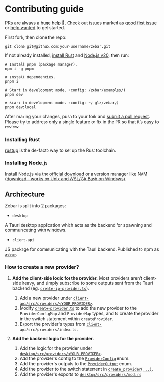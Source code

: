 # Contributing guide

PRs are always a huge help 💛. Check out issues marked as [good first issue](https://github.com/glzr-io/zebar/issues?q=is%3Aissue+is%3Aopen+label%3A%22good+first+issue%22) or [help wanted](https://github.com/glzr-io/zebar/issues?q=is%3Aissue+is%3Aopen+label%3A%22help+wanted%22) to get started.

First fork, then clone the repo:

```shell
git clone git@github.com:your-username/zebar.git
```

If not already installed, [install Rust](#installing-rust) and [Node.js v20](#installing-nodejs), then run:

```shell
# Install pnpm (package manager).
npm i -g pnpm

# Install dependencies.
pnpm i

# Start in development mode. (config: /zebar/examples/)
pnpm dev

# Start in development mode. (config: ~/.glz/zebar/)
pnpm dev:local
```

After making your changes, push to your fork and [submit a pull request](https://github.com/glzr-io/zebar/pulls). Please try to address only a single feature or fix in the PR so that it's easy to review.

### Installing Rust

[rustup](https://rustup.rs/) is the de-facto way to set up the Rust toolchain.

### Installing Node.js

Install Node.js via the [official download](https://nodejs.org/en/download) or a version manager like NVM ([download - works on Unix and WSL/Git Bash on Windows](https://github.com/nvm-sh/nvm#installing-and-updating)).

## Architecture

Zebar is split into 2 packages:

- `desktop`

A Tauri desktop application which acts as the backend for spawning and communicating with windows.

- `client-api`

JS package for communicating with the Tauri backend. Published to npm as [`zebar`](https://www.npmjs.com/package/zebar).

### How to create a new provider?

1. **Add the client-side logic for the provider.** Most providers aren't client-side heavy, and simply subscribe to some outputs sent from the Tauri backend (eg. [`create-ip-provider.ts`](https://github.com/glzr-io/zebar/tree/main/packages/client-api/src/providers/ip/create-ip-provider.ts)).

   1. Add a new provider under [`client-api/src/providers/<YOUR_PROVIDER>`](https://github.com/glzr-io/zebar/tree/main/packages/client-api/src/providers).
   2. Modify [`create-provider.ts`](https://github.com/glzr-io/zebar/blob/main/packages/client-api/src/providers/create-provider.ts) to add the new provider to the `ProviderConfigMap` and `ProviderMap` types, and to create the provider in the switch statement within `createProvider`.
   3. Export the provider's types from [`client-api/src/providers/index.ts`](https://github.com/glzr-io/zebar/blob/main/packages/client-api/src/providers/index.ts).

2. **Add the backend logic for the provider.**

   1. Add the logic for the provider under [`desktop/src/providers/<YOUR_PROVIDER>`](https://github.com/glzr-io/zebar/tree/main/packages/desktop/src/providers).
   2. Add the provider's config to the [`ProviderConfig`](https://github.com/glzr-io/zebar/blob/main/packages/desktop/src/providers/provider_config.rs) enum.
   3. Add the provider's outputs to the [`ProviderOutput`](https://github.com/glzr-io/zebar/blob/main/packages/desktop/src/providers/provider_output.rs) enum.
   4. Add the provider to the switch statement in [`create_provider(...)`](https://github.com/glzr-io/zebar/blob/main/packages/desktop/src/providers/provider_ref.rs#L163).
   5. Add the provider's exports to [`desktop/src/providers/mod.rs`](https://github.com/glzr-io/zebar/blob/main/packages/desktop/src/providers/mod.rs)
